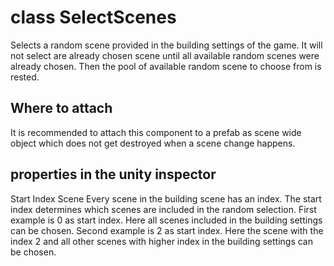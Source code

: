 # class SelectScenes

Selects a random scene provided in the building settings of the game.
It will not select are already chosen scene until all available random scenes were already chosen. Then the pool of available random scene to choose from is rested.

## Where to attach

It is recommended to attach this component to a prefab as scene wide object  which does not get destroyed when a scene change happens.

## properties in the unity inspector

Start Index Scene 
Every scene in the building scene has an index. The start index determines which scenes are included in the random selection.
First example is 0 as start index. Here all scenes included in the building settings can be chosen.
Second example is 2 as start index. Here the scene with the index 2 and all other scenes with higher index in the building settings can be chosen.